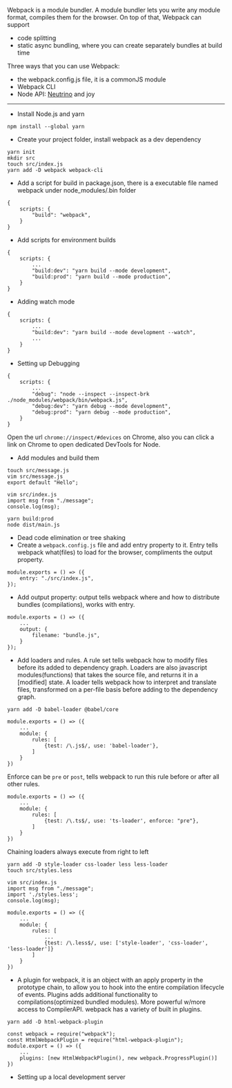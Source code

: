 Webpack is a module bundler. A module bundler lets you write any module format, compiles them for the browser. On top of that, Webpack can support
- code splitting
- static async bundling, where you can create separately bundles at build time

Three ways that you can use Webpack:
- the webpack.config.js file, it is a commonJS module
- Webpack CLI
- Node API: [Neutrino](https://github.com/neutrinojs/neutrino) and joy


* * *


- Install Node.js and yarn
```
npm install --global yarn
```
- Create your project folder, install webpack as a dev dependency
```
yarn init
mkdir src
touch src/index.js
yarn add -D webpack webpack-cli
```
- Add a script for build in package.json, there is a executable file named webpack under node_modules/.bin folder
```
{
    scripts: {
        "build": "webpack",
    }
}
```
- Add scripts for environment builds
```
{
    scripts: {
        ...
        "build:dev": "yarn build --mode development",
        "build:prod": "yarn build --mode production",
    }
}
```
- Adding watch mode
```
{
    scripts: {
        ...
        "build:dev": "yarn build --mode development --watch",
        ...
    }
}
```
- Setting up Debugging
```
{
    scripts: {
        ...
        "debug": "node --inspect --inspect-brk ./node_modules/webpack/bin/webpack.js",
        "debug:dev": "yarn debug --mode development",
        "debug:prod": "yarn debug --mode production",
    }
}
```
Open the url `chrome://inspect/#devices` on Chrome,
also you can click a link on Chrome to open dedicated DevTools for Node.
- Add modules and build them
```
touch src/message.js
vim src/message.js
export default "Hello";
```
```
vim src/index.js
import msg from "./message";
console.log(msg);
```
```
yarn build:prod
node dist/main.js
```
- Dead code elimination or tree shaking
- Create a `webpack.config.js` file and add entry property to it. Entry tells webpack what(files) to load for the browser, compliments the output property.
```
module.exports = () => ({
    entry: "./src/index.js",
});
```
- Add output property: output tells webpack where and how to distribute bundles (compilations), works with entry.
```
module.exports = () => ({
    ...
    output: {
        filename: "bundle.js",
    }
});
```
- Add loaders and rules. A rule set tells webpack how to modify files before its added to dependency graph. Loaders are also javascript modules(functions) that takes the source file, and returns it in a [modified] state. A loader tells webpack how to interpret and translate files, transformed on a per-file basis before adding to the dependency graph.
```
yarn add -D babel-loader @babel/core
```
```
module.exports = () => ({
    ...
    module: {
        rules: [
            {test: /\.js$/, use: 'babel-loader'},
        ]
    }
})
```
Enforce can be `pre` or `post`, tells webpack to run this rule before or after all other rules.
```
module.exports = () => ({
    ...
    module: {
        rules: [
            {test: /\.ts$/, use: 'ts-loader', enforce: "pre"},
        ]
    }
})
```
Chaining loaders always execute from right to left
```
yarn add -D style-loader css-loader less less-loader
touch src/styles.less
```
```
vim src/index.js
import msg from "./message";
import './styles.less';
console.log(msg);
```
``` 
module.exports = () => ({
    ...
    module: {
        rules: [
            ...
            {test: /\.less$/, use: ['style-loader', 'css-loader', 'less-loader']}
        ]
    }
})
```
- A plugin for webpack, it is an object with an apply property in the prototype chain, to allow you to hook into the entire compilation lifecycle of events. Plugins adds additional functionality to compilations(optimized bundled modules). More powerful w/more access to CompilerAPI. webpack has a variety of built in plugins. 
```
yarn add -D html-webpack-plugin
```
```
const webpack = require("webpack");
const HtmlWebpackPlugin = require("html-webpack-plugin");
module.export = () => ({
    ...
    plugins: [new HtmlWebpackPlugin(), new webpack.ProgressPlugin()]
})
```
- Setting up a local development server
```
```
